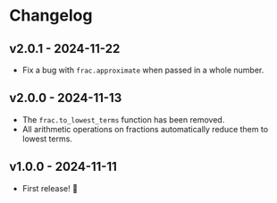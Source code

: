 # Changelog

## v2.0.1 - 2024-11-22

- Fix a bug with `frac.approximate` when passed in a whole number.

## v2.0.0 - 2024-11-13

- The `frac.to_lowest_terms` function has been removed.
- All arithmetic operations on fractions automatically reduce them to lowest
  terms.

## v1.0.0 - 2024-11-11

- First release! 🎉
